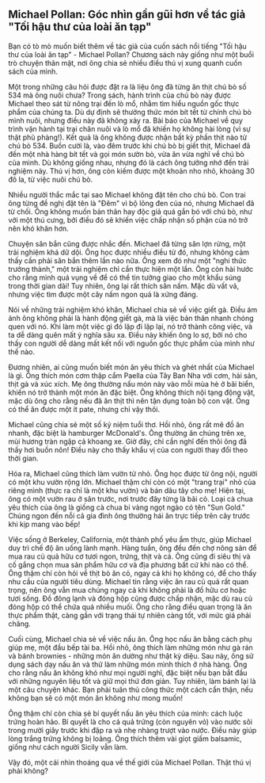 ##  Michael Pollan: Góc nhìn gần gũi hơn về tác giả "Tối hậu thư của loài ăn tạp"

Bạn có tò mò muốn biết thêm về tác giả của cuốn sách nổi tiếng "Tối hậu thư của loài ăn tạp" - Michael Pollan? Chương sách này giống như một buổi trò chuyện thân mật, nơi ông chia sẻ nhiều điều thú vị xung quanh cuốn sách của mình.

Một trong những câu hỏi được đặt ra là liệu ông đã từng ăn thịt chú bò số 534 mà ông nuôi chưa?  Trong sách, hành trình của chú bò này được Michael theo sát từ nông trại đến lò mổ, nhằm tìm hiểu nguồn gốc thực phẩm của chúng ta.  Dù dự định sẽ thưởng thức món bít tết từ chính chú bò mình nuôi, nhưng điều này đã không xảy ra. Bài báo của Michael về quy trình vận hành tại trại chăn nuôi và lò mổ đã khiến họ không hài lòng (vì sự thật phũ phàng!). Kết quả là ông không được nhận bất kỳ phần thịt nào từ chú bò 534.  Buồn cười là, vào đêm trước khi chú bò bị giết thịt, Michael đã đến một nhà hàng bít tết và gọi món sườn bò, vừa ăn vừa nghĩ về chú bò của mình. Dù không giống nhau, nhưng đó là cách ông tưởng nhớ đến trải nghiệm này. Thú vị hơn, ông còn kiếm được một khoản nho nhỏ, khoảng 30 đô la, từ việc nuôi chú bò.

Nhiều người thắc mắc tại sao Michael không đặt tên cho chú bò. Con trai ông từng đề nghị đặt tên là "Đêm" vì bộ lông đen của nó, nhưng Michael đã từ chối. Ông không muốn bản thân hay độc giả quá gắn bó với chú bò, như với một thú cưng, bởi điều đó sẽ khiến việc chấp nhận số phận của nó trở nên khó khăn hơn.

Chuyện săn bắn cũng được nhắc đến. Michael đã từng săn lợn rừng, một trải nghiệm khá dữ dội.  Ông học được nhiều điều từ đó, nhưng không cảm thấy cần phải săn bắn thêm lần nào nữa.  Ông xem đó như một "nghi thức trưởng thành," một trải nghiệm chỉ cần thực hiện một lần.  Ông còn hài hước cho rằng mình quá vụng về để có thể tin tưởng giao cho một khẩu súng trong thời gian dài!  Tuy nhiên, ông lại rất thích săn nấm.  Mặc dù vất vả, nhưng việc tìm được một cây nấm ngon quả là xứng đáng.

Nói về những trải nghiệm khó khăn, Michael chia sẻ về việc giết gà. Điều ám ảnh ông không phải là hành động giết gà, mà là việc bản thân nhanh chóng quen với nó. Khi làm một việc gì đó lặp đi lặp lại, nó trở thành công việc, và ta dễ dàng quên mất ý nghĩa sâu xa. Điều này khiến ông lo sợ, bởi nó cho thấy con người dễ dàng mất kết nối với nguồn gốc thực phẩm của mình như thế nào.

Đương nhiên, ai cũng muốn biết món ăn yêu thích và ghét nhất của Michael là gì.  Ông thích món cơm thập cẩm Paella của Tây Ban Nha với cơm, hải sản, thịt gà và xúc xích. Mẹ ông thường nấu món này vào mỗi mùa hè ở bãi biển, khiến nó trở thành một món ăn đặc biệt. Ông không thích nội tạng động vật, mặc dù ông cho rằng nếu đã ăn thịt thì nên tận dụng toàn bộ con vật.  Ông có thể ăn được một ít pate, nhưng chỉ vậy thôi.

Michael cũng chia sẻ một số kỷ niệm tuổi thơ. Hồi nhỏ, ông rất mê đồ ăn nhanh, đặc biệt là hamburger McDonald's.  Ông thường ăn chúng trên xe, mùi hương tràn ngập cả khoang xe.  Giờ đây, chỉ cần nghĩ đến thôi ông đã thấy hơi buồn nôn!  Điều này cho thấy khẩu vị của con người thay đổi theo thời gian.

Hóa ra, Michael cũng thích làm vườn từ nhỏ. Ông học được từ ông nội, người có một khu vườn rộng lớn.  Michael thậm chí còn có một "trang trại" nhỏ của riêng mình (thực ra chỉ là một khu vườn) và bán dâu tây cho mẹ! Hiện tại, ông có một vườn rau ở sân trước, nơi trước đây từng là bãi cỏ.  Loại cà chua yêu thích của ông là giống cà chua bi vàng ngọt ngào có tên "Sun Gold." Chúng ngon đến nỗi cả gia đình ông thường hái ăn trực tiếp trên cây trước khi kịp mang vào bếp!

Việc sống ở Berkeley, California, một thành phố yêu ẩm thực, giúp Michael duy trì chế độ ăn uống lành mạnh.  Hàng tuần, ông đều đến chợ nông sản để mua rau củ quả hữu cơ tươi ngon, trứng, thịt và cá.  Ông cũng đi siêu thị và cố gắng chọn mua sản phẩm hữu cơ và địa phương bất cứ khi nào có thể.  Ông thậm chí còn hỏi về thịt bò ăn cỏ, ngay cả khi họ không có, để cho thấy nhu cầu của người tiêu dùng.  Michael tin rằng việc ăn rau củ quả rất quan trọng, nên ông vẫn mua chúng ngay cả khi không phải là đồ hữu cơ hoặc tươi sống. Đồ đông lạnh và đóng hộp cũng được chấp nhận, mặc dù rau củ đóng hộp có thể chứa quá nhiều muối.  Ông cho rằng điều quan trọng là ăn thực phẩm thật, càng gần với trạng thái tự nhiên càng tốt, với mức giá phải chăng.

Cuối cùng, Michael chia sẻ về việc nấu ăn.  Ông học nấu ăn bằng cách phụ giúp mẹ, một đầu bếp tài ba.  Hồi nhỏ, ông thích làm những món như gà rán và bánh brownies - những món ăn dường như thật kỳ diệu.  Sau này, ông sử dụng sách dạy nấu ăn và thử làm những món mình thích ở nhà hàng.  Ông cho rằng nấu ăn không khó như mọi người nghĩ, đặc biệt nếu bạn bắt đầu với những nguyên liệu tốt và giữ mọi thứ đơn giản.  Tuy nhiên, làm bánh lại là một câu chuyện khác.  Bạn phải tuân thủ công thức một cách cẩn thận, nếu không bạn sẽ có một món ăn không như mong muốn!

Ông thậm chí còn chia sẻ bí quyết nấu ăn yêu thích của mình: cách luộc trứng hoàn hảo.  Bí quyết là cho cả quả trứng (còn nguyên vỏ) vào nước sôi trong mười giây trước khi đập ra và nhẹ nhàng trượt vào nước.  Điều này giúp lòng trắng trứng không bị loãng.  Ông thích thêm vài giọt giấm balsamic, giống như cách người Sicily vẫn làm.

Vậy đó, một cái nhìn thoáng qua về thế giới của Michael Pollan. Thật thú vị phải không?
